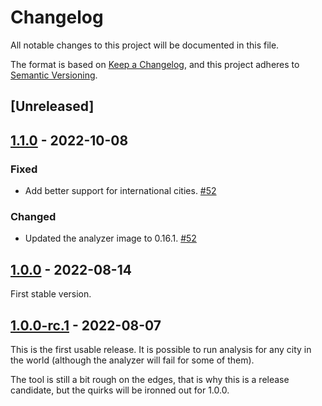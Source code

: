 # Changelog

All notable changes to this project will be documented in this file.

The format is based on [Keep a Changelog](https://keepachangelog.com/en/1.0.0/),
and this project adheres to
[Semantic Versioning](https://semver.org/spec/v2.0.0.html).

## [Unreleased]

## [1.1.0] - 2022-10-08

### Fixed

- Add better support for international cities. [#52]

### Changed

- Updated the analyzer image to 0.16.1. [#52]

[#52]: https://github.com/PeopleForBikes/brokenspoke-analyzer/pull/52
[1.1.0]:
  https://github.com/PeopleForBikes/brokenspoke-analyzer/releases/tag/1.1.0

## [1.0.0] - 2022-08-14

First stable version.

[1.0.0]:
  https://github.com/PeopleForBikes/brokenspoke-analyzer/releases/tag/1.0.0

## [1.0.0-rc.1] - 2022-08-07

This is the first usable release. It is possible to run analysis for any city in
the world (although the analyzer will fail for some of them).

The tool is still a bit rough on the edges, that is why this is a release
candidate, but the quirks will be ironned out for 1.0.0.

[1.0.0-rc.1]:
  https://github.com/PeopleForBikes/brokenspoke-analyzer/releases/tag/1.0.0-rc.1
